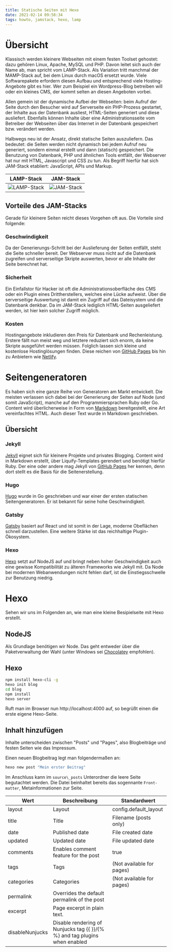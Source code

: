 ```yaml
---
title: Statische Seiten mit Hexo
date: 2021-02-14 09:58:34
tags: howto, jamstack, hexo, lamp
---
```


# Übersicht

Klassisch werden kleinere Webseiten  mit einem festen Toolset gehostet: dazu gehören Linux, Apache, MySQL und PHP. Davon leitet sich auch der Name ab, man spricht vom LAMP-Stack. Als Variation tritt manchmal der MAMP-Stack auf, bei dem Linux durch macOS ersetzt wurde. Viele Softwarepakete erfordern diesen Aufbau und entsprechend viele Hosting-Angebote gibt es hier. Wer zum Beispiel ein Wordpress-Blog betreiben will oder ein kleines CMS, der
kommt selten an diesen Angeboten vorbei.

Allen gemein ist der dynamische Aufbei der Webseiten: beim Aufruf der Seite durch den Besucher wird auf Serverseite ein PHP-Prozess gestartet, der Inhalte aus der Datenbank ausliest, HTML-Seiten generiert und diese ausliefert. Ebenfalls können Inhalte über eine Administrationsseite vom Betreiber der Webseiten über das Internet in der Datenbank gespeichert bzw. verändert werden.

Halbwegs neu ist der Ansatz, direkt statische Seiten auszuliefern. Das bedeutet: die Seiten werden nicht dynamisch bei jedem Aufruf neu generiert, sondern einmal erstellt und dann (statisch) gespeichert. Die Benutzung von Datenbank, PHP und ähnlichen Tools entfällt, der Webserver hat nur mit HTML, Javascript und CSS zu tun. Als Begriff hierfür hat sich JAM-Stack etabliert: JavaScript, APIs und Markup.

LAMP-Stack                    | JAM-Stack
------------------------------|------------------------
![LAMP-Stack](lampstack.png)  | ![JAM-Stack](jamstack.png)

## Vorteile des JAM-Stacks

Gerade für kleinere Seiten reicht dieses Vorgehen oft aus. Die Vorteile sind folgende:

### Geschwindigkeit

Da der Generierungs-Schritt bei der Auslieferung der Seiten entfällt, steht die Seite schneller bereit. Der Webserver muss nicht auf die Datenbank zugreifen und serverseitige Skripte auswerten, bevor er alle Inhalte der Seite berechnet hat.

### Sicherheit

Ein Einfallstor für Hacker ist oft die Administrationsoberfläche des CMS oder ein Plugin eines Drittherstellers, welches eine Lücke aufweist. Über die serverseitige Auswertung ist damit ein Zugriff auf das Dateisystem und die Datenbank denkbar. Da im JAM-Stack lediglich HTML-Seiten ausgeliefert werden, ist hier kein solcher Zugriff möglich.

### Kosten

Hostingangebote inkludieren den Preis für Datenbank und Rechenleistung. Erstere fällt nun meist weg und letztere reduziert sich enorm, da keine Skripte ausgeführt werden müssen. Folglich lassen sich kleine und kostenlose Hostinglösungen finden. Diese reichen von [GitHub Pages](https://pages.github.com/) bis hin zu Anbietern wie [Netlify](https://www.netlify.com/).

# Seitengeneratoren

Es haben sich eine ganze Reihe von Generatoren am Markt entwickelt. Die meisten verlassen sich dabei bei der Generierung der Seiten auf Node (und somit JavaScript), manche auf den Programmiersprachen Ruby oder Go. Content wird überlicherweise in Form von [Markdown](https://de.wikipedia.org/wiki/Markdown) bereitgestellt, eine Art vereinfachtes HTML. Auch dieser Text wurde in Markdown geschrieben.

## Übersicht

### Jekyll

[Jekyll](http://jekyllrb.com/) eignet sich für kleinere Projekte und privates Blogging. Content wird in Markdown erstellt, über Liquify-Templates gerendert und benötigt hierfür Ruby. Der eine oder andere mag Jekyll von [GitHub Pages](https://pages.github.com/) her kennen, denn dort stellt es die Basis für die Seitenerstellung.

### Hugo

[Hugo](https://gohugo.io/) wurde in Go geschrieben und war einer der ersten statischen Seitengeneratoren. Er ist bekannt für seine hohe Geschwindigkeit.

### Gatsby

[Gatsby](http://gatsbyjs.org/) basiert auf React und ist somit in der Lage, moderne Obeflächen schnell darzustellen. Eine weitere Stärke ist das reichhaltige Plugin-Ökosystem.

### Hexo

[Hexo](https://hexo.io/) setzt auf NodeJS auf und bringt neben hoher Geschwindigkeit auch eine gewisse Kompatibilität zu älteren Frameworks wie Jekyll mit. Da Node bei modernen Webanwendungen nicht fehlen darf, ist die Einstiegsschwelle zur Benutzung niedrig.

# Hexo

Sehen wir uns im Folgenden an, wie man eine kleine Besipielseite mit Hexo erstellt.

## NodeJS

Als Grundlage benötigen wir Node. Das geht entweder über die Paketverwaltung der Wahl (unter Windows sei [Chocolatey](https://chocolatey.org/) empfohlen).

## Hexo

``` bash
npm install hexo-cli -g
hexo init blog
cd blog
npm install
hexo server
```

Ruft man im Browser nun http://localhost:4000 auf, so begrüßt einen die erste eigene Hexo-Seite.

## Inhalt hinzufügen

Inhalte unterscheiden zwischen "Posts" und "Pages", also Blogbeiträge und festen Seiten wie das Impressum.

Einen neuen Blogbeitrag legt man folgendermaßen an:

``` bash
hexo new post "Mein erster Beitrag"
```

Im Anschluss kann im ``source\_posts`` Unterordner die leere Seite begutachtet werden. Die Datei beinhaltet bereits das sogennante ``Front-matter``, Metainformationen zur Seite.

Wert |	Beschreibung |	Standardwert
--------|-------------|------------
layout |	Layout	|config.default_layout
title |	Title	| Filename (posts only)
date |	Published date |	File created date
updated |	Updated date |	File updated date
comments |	Enables comment feature for the post |	true
tags |	Tags | (Not available for pages)
categories | Categories | (Not available for pages)
permalink |	Overrides the default permalink of the post |
excerpt |	Page excerpt in plain text. |
disableNunjucks |	Disable rendering of Nunjucks tag {{ }}/{% %} and tag plugins when enabled |
